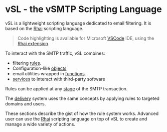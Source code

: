 # vSL - the vSMTP Scripting Language

vSL is a lightweight scripting language dedicated to email filtering. It is based on the [Rhai] scripting language.

> Code highlighting is available for Microsoft [VSCode](https://code.visualstudio.com/) IDE, using the [Rhai extension](https://marketplace.visualstudio.com/items?itemName=rhaiscript.vscode-rhai).

[Rhai]: https://rhai.rs/

To interact with the SMTP traffic, vSL combines:

- filtering [rules].
- Configuration-like [objects]
- email utilities wrapped in [functions].
- [services] to interact with third-party software

[rules]: rules.md
[objects]: objects.md
[functions]: api.md
[services]: services.md

Rules can be applied at any [stage] of the SMTP transaction.

[stage]: stages.md

The [delivery] system uses the same concepts by applying rules to targeted domains and users.

[delivery]: delivery.md

These sections describe the gist of how the rule system works. Advanced user can use the [Rhai] scripting language on top of vSL to create and manage a wide variety of actions.
